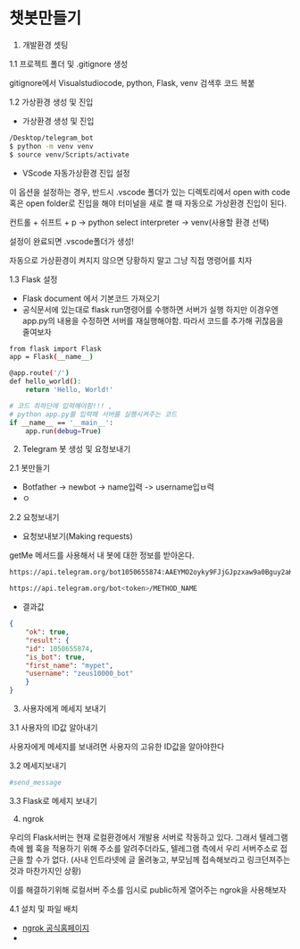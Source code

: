 # 챗봇만들기

1. 개발환경 셋팅

1.1 프로젝트 폴더 및 .gitignore 생성

gitignore에서 Visualstudiocode, python, Flask, venv 검색후 코드 복붙

1.2 가상환경 생성 및 진입

* 가상환경 생성 및 진입

```bash
/Desktop/telegram_bot
$ python -m venv venv
$ source venv/Scripts/activate
```

* VScode 자동가상환경 진입 설정

이 옵션을 설정하는 경우, 반드시 .vscode 폴더가 있는 디렉토리에서 open with code 혹은 open folder로 진입을 해야 터미널을 새로 켤 때 자동으로 가상환경 진입이 된다.

컨트롤 + 쉬프트 + p ->  python select interpreter -> venv(사용할 환경 선택)

설정이 완료되면 .vscode폴더가 생성!

자동으로 가상환경이 켜지지 않으면 당황하지 말고 그냥 직접 명령어를 치자

1.3 Flask 설정

* Flask document 에서 기본코드 가져오기
* 공식문서에 있는대로 flask run명령어를 수행하면 서버가 실행 하지만 이경우엔 app.py의 내용을 수정하면 서버를 재실행해야함. 따라서 코드를 추가해 귀찮음을 줄여보자

```bash
from flask import Flask
app = Flask(__name__)

@app.route('/')
def hello_world():
    return 'Hello, World!'

# 코드 최하단에 입력해야함!!! ,
# python app.py를 입력해 서버를 실행시켜주는 코드 
if __name__ == '__main__':
    app.run(debug=True)
```

2. Telegram 봇 생성 및 요청보내기

2.1 봇만들기

* Botfather -> newbot -> name입력 -> username입ㅂ력
* ㅇ

2.2 요청보내기

* 요청보내보기(Making requests)

getMe 메서드를  사용해서 내 봇에 대한 정보를 받아온다.

```bash
https://api.telegram.org/bot1050655874:AAEYMO2oyky9FJjGJpzxaw9a0Bguy2aKaZ4/getMe

https://api.telegram.org/bot<token>/METHOD_NAME
```

* 결과값

```json
{
    "ok": true,
    "result": {
    "id": 1050655874,
    "is_bot": true,
    "first_name": "mypet",
    "username": "zeus10000_bot"
    }
}
```

3. 사용자에게 메세지 보내기

3.1 사용자의 ID값 알아내기

사용자에게 메세지를 보내려면 사용자의 고유한 ID값을 알아야한다

3.2 메세지보내기

```bash
#send_message
```

3.3 Flask로 메세지 보내기

4.  ngrok

우리의 Flask서버는 현재 로컬환경에서 개발용 서버로 작동하고 있다. 그래서 텔레그램 측에 웹 훅을 적용하기 위해 주소를 알려주더라도, 텔레그램 측에서 우리 서버주소로 접근을 할 수가 없다. (사내 인트라넷에 글 올려놓고, 부모님께 접속해보라고 링크던져주는 것과 마찬가지인 상황)

이를 해결하기위해 로컬서버 주소를 임시로 public하게 열어주는 ngrok을 사용해보자

4.1 설치 및 파일 배치

* [ngrok 공식홈페이지](https://ngrok.com/download)
* 















